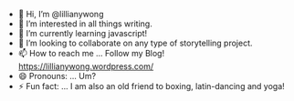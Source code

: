 - 👋 Hi, I’m @lillianywong
- 👀 I’m interested in all things writing.
- 🌱 I’m currently learning javascript!
- 💞️ I’m looking to collaborate on any type of storytelling project.
- 📫 How to reach me ... Follow my Blog! https://lillianywong.wordpress.com/ 
- 😄 Pronouns: ... Um?
- ⚡ Fun fact: ... I am also an old friend to boxing, latin-dancing and yoga!  

<!---
lillianywong/lillianywong is a ✨ special ✨ repository because its `README.md` (this file) appears on your GitHub profile.
You can click the Preview link to take a look at your changes.
--->
